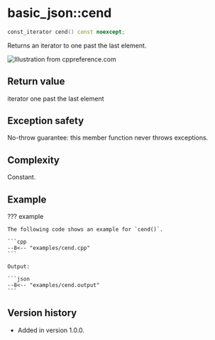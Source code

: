 # basic_json::cend

```cpp
const_iterator cend() const noexcept;
```

Returns an iterator to one past the last element.

![Illustration from cppreference.com](../../images/range-begin-end.svg)

## Return value

iterator one past the last element

## Exception safety

No-throw guarantee: this member function never throws exceptions.

## Complexity

Constant.

## Example

??? example

    The following code shows an example for `cend()`.
    
    ```cpp
    --8<-- "examples/cend.cpp"
    ```
    
    Output:
    
    ```json
    --8<-- "examples/cend.output"
    ```

## Version history

- Added in version 1.0.0.
